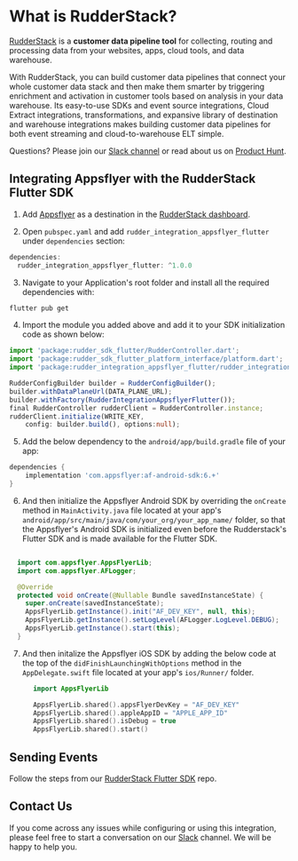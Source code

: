 # What is RudderStack?

[RudderStack](https://rudderstack.com/) is a **customer data pipeline tool** for collecting, routing and processing data from your websites, apps, cloud tools, and data warehouse.

With RudderStack, you can build customer data pipelines that connect your whole customer data stack and then make them smarter by triggering enrichment and activation in customer tools based on analysis in your data warehouse. Its easy-to-use SDKs and event source integrations, Cloud Extract integrations, transformations, and expansive library of destination and warehouse integrations makes building customer data pipelines for both event streaming and cloud-to-warehouse ELT simple.

Questions? Please join our [Slack channel](https://www.rudderstack.com/join-rudderstack-slack-community/) or read about us on [Product Hunt](https://www.producthunt.com/posts/rudderstack).

## Integrating Appsflyer with the RudderStack Flutter SDK

1. Add [Appsflyer](https://www.appsflyer.com/) as a destination in the [RudderStack dashboard](https://app.rudderstack.com/).

2. Open `pubspec.yaml`  and add `rudder_integration_appsflyer_flutter` under `dependencies` section:

```groovy
dependencies:
  rudder_integration_appsflyer_flutter: ^1.0.0
```

3. Navigate to your Application's root folder and install all the required dependencies with:

```bash
flutter pub get
```

4. Import the module you added above and add it to your SDK initialization code as shown below:

```typescript
import 'package:rudder_sdk_flutter/RudderController.dart';
import 'package:rudder_sdk_flutter_platform_interface/platform.dart';
import 'package:rudder_integration_appsflyer_flutter/rudder_integration_appsflyer_flutter.dart';

RudderConfigBuilder builder = RudderConfigBuilder();
builder.withDataPlaneUrl(DATA_PLANE_URL);
builder.withFactory(RudderIntegrationAppsflyerFlutter());
final RudderController rudderClient = RudderController.instance;
rudderClient.initialize(WRITE_KEY,
    config: builder.build(), options:null);
```

5. Add the below dependency to the `android/app/build.gradle` file of your app:

```groovy
dependencies {
    implementation 'com.appsflyer:af-android-sdk:6.+'
}
```

6. And then initialize the Appsflyer Android SDK  by overriding the `onCreate` method in `MainActivity.java` file located at your app's `android/app/src/main/java/com/your_org/your_app_name/` folder, so that the Appsflyer's Android SDK is initialized even before the Rudderstack's Flutter SDK and is made available for the Flutter SDK. 

```java

  import com.appsflyer.AppsFlyerLib;
  import com.appsflyer.AFLogger;

  @Override
  protected void onCreate(@Nullable Bundle savedInstanceState) {
    super.onCreate(savedInstanceState);
    AppsFlyerLib.getInstance().init("AF_DEV_KEY", null, this);
    AppsFlyerLib.getInstance().setLogLevel(AFLogger.LogLevel.DEBUG);
    AppsFlyerLib.getInstance().start(this);
  }
```

7. And then initalize the Appsflyer iOS SDK by adding the below code at the top of the `didFinishLaunchingWithOptions` method in the `AppDelegate.swift` file located at your app's `ios/Runner/` folder. 

```swift
      import AppsFlyerLib

      AppsFlyerLib.shared().appsFlyerDevKey = "AF_DEV_KEY"
      AppsFlyerLib.shared().appleAppID = "APPLE_APP_ID"
      AppsFlyerLib.shared().isDebug = true
      AppsFlyerLib.shared().start()
```
## Sending Events

Follow the steps from our [RudderStack Flutter SDK](https://github.com/rudderlabs/rudder-sdk-flutter#send-events) repo.

## Contact Us

If you come across any issues while configuring or using this integration, please feel free to start a conversation on our [Slack](https://www.rudderstack.com/join-rudderstack-slack-community/) channel. We will be happy to help you.
